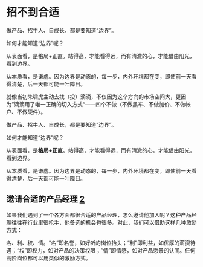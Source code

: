 # 招不到合适

做产品、招牛人、自成长，都是要知道“边界”。

如何才能知道“边界”呢？

从表面看，是格局+正直。站得高，才能看得远，而有清澈的心，才能借由阳光，看到边界。

从本质看，是谦虚。因为边界是动态的，每一步，内外环境都在变，即使前一天看得清楚，后一天都可能一叶障目。

就像当初朱啸虎主动去找（投）滴滴，不仅因为这个方向的市场空间大，更因为”滴滴用了唯一正确的切入方式“——四个不做（不做黑车、不做加价、不做帐户、不做硬件）。

做产品、招牛人、自成长，都是要知道“边界”。

如何才能知道“边界”呢？

从表面看，是**格局+正直**。站得高，才能看得远，而有清澈的心，才能借由阳光，看到边界。

从本质看，是谦虚。因为边界是动态的，每一步，内外环境都在变，即使前一天看得清楚，后一天都可能一叶障目。

## 邀请合适的产品经理 [2]

如果我们遇到了一个各方面都很合适的产品经理，怎么邀请他加入呢？这种产品经理往往在行业里很抢手，他备选的机会也很多。对此，我们可以借助这样几种激励方式：

名、利、权、情。“名”即名誉，如好听的岗位抬头；“利”即利益，如优厚的薪资待遇；“权”即权力，如对产品的决策权限；“情”即情感，如对产品愿景的认同。任何高阶岗位都可以用类似的激励方式。


[1]: http://www.woshipm.com/pmd/153769.html
[2]: https://weread.qq.com/web/reader/8d632bc07208ed1c8d697c4ka5732aa0226a5771bce9dc4
